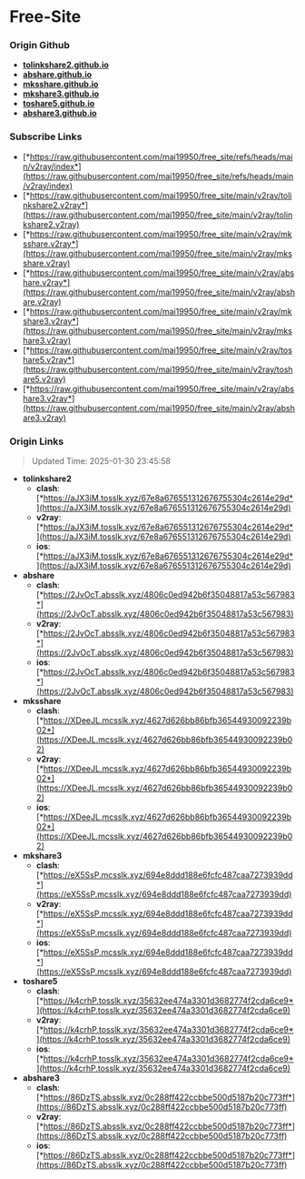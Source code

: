 # Free-Site

### Origin Github

- [**tolinkshare2.github.io**](https://github.com/tolinkshare2/tolinkshare2.github.io)
- [**abshare.github.io**](https://github.com/abshare/abshare.github.io)
- [**mksshare.github.io**](https://github.com/mksshare/mksshare.github.io)
- [**mkshare3.github.io**](https://github.com/mkshare3/mkshare3.github.io)
- [**toshare5.github.io**](https://github.com/toshare5/toshare5.github.io)
- [**abshare3.github.io**](https://github.com/abshare3/abshare3.github.io)

### Subscribe Links

- [*https://raw.githubusercontent.com/mai19950/free_site/refs/heads/main/v2ray/index*](https://raw.githubusercontent.com/mai19950/free_site/refs/heads/main/v2ray/index)
- [*https://raw.githubusercontent.com/mai19950/free_site/main/v2ray/tolinkshare2.v2ray*](https://raw.githubusercontent.com/mai19950/free_site/main/v2ray/tolinkshare2.v2ray)
- [*https://raw.githubusercontent.com/mai19950/free_site/main/v2ray/mksshare.v2ray*](https://raw.githubusercontent.com/mai19950/free_site/main/v2ray/mksshare.v2ray)
- [*https://raw.githubusercontent.com/mai19950/free_site/main/v2ray/abshare.v2ray*](https://raw.githubusercontent.com/mai19950/free_site/main/v2ray/abshare.v2ray)
- [*https://raw.githubusercontent.com/mai19950/free_site/main/v2ray/mkshare3.v2ray*](https://raw.githubusercontent.com/mai19950/free_site/main/v2ray/mkshare3.v2ray)
- [*https://raw.githubusercontent.com/mai19950/free_site/main/v2ray/toshare5.v2ray*](https://raw.githubusercontent.com/mai19950/free_site/main/v2ray/toshare5.v2ray)
- [*https://raw.githubusercontent.com/mai19950/free_site/main/v2ray/abshare3.v2ray*](https://raw.githubusercontent.com/mai19950/free_site/main/v2ray/abshare3.v2ray)

### Origin Links

> Updated Time: 2025-01-30 23:45:58

- **tolinkshare2**
  - **clash**: [*https://aJX3iM.tosslk.xyz/67e8a676551312676755304c2614e29d*](https://aJX3iM.tosslk.xyz/67e8a676551312676755304c2614e29d)
  - **v2ray**: [*https://aJX3iM.tosslk.xyz/67e8a676551312676755304c2614e29d*](https://aJX3iM.tosslk.xyz/67e8a676551312676755304c2614e29d)
  - **ios**: [*https://aJX3iM.tosslk.xyz/67e8a676551312676755304c2614e29d*](https://aJX3iM.tosslk.xyz/67e8a676551312676755304c2614e29d)
- **abshare**
  - **clash**: [*https://2JvOcT.absslk.xyz/4806c0ed942b6f35048817a53c567983*](https://2JvOcT.absslk.xyz/4806c0ed942b6f35048817a53c567983)
  - **v2ray**: [*https://2JvOcT.absslk.xyz/4806c0ed942b6f35048817a53c567983*](https://2JvOcT.absslk.xyz/4806c0ed942b6f35048817a53c567983)
  - **ios**: [*https://2JvOcT.absslk.xyz/4806c0ed942b6f35048817a53c567983*](https://2JvOcT.absslk.xyz/4806c0ed942b6f35048817a53c567983)
- **mksshare**
  - **clash**: [*https://XDeeJL.mcsslk.xyz/4627d626bb86bfb36544930092239b02*](https://XDeeJL.mcsslk.xyz/4627d626bb86bfb36544930092239b02)
  - **v2ray**: [*https://XDeeJL.mcsslk.xyz/4627d626bb86bfb36544930092239b02*](https://XDeeJL.mcsslk.xyz/4627d626bb86bfb36544930092239b02)
  - **ios**: [*https://XDeeJL.mcsslk.xyz/4627d626bb86bfb36544930092239b02*](https://XDeeJL.mcsslk.xyz/4627d626bb86bfb36544930092239b02)
- **mkshare3**
  - **clash**: [*https://eX5SsP.mcsslk.xyz/694e8ddd188e6fcfc487caa7273939dd*](https://eX5SsP.mcsslk.xyz/694e8ddd188e6fcfc487caa7273939dd)
  - **v2ray**: [*https://eX5SsP.mcsslk.xyz/694e8ddd188e6fcfc487caa7273939dd*](https://eX5SsP.mcsslk.xyz/694e8ddd188e6fcfc487caa7273939dd)
  - **ios**: [*https://eX5SsP.mcsslk.xyz/694e8ddd188e6fcfc487caa7273939dd*](https://eX5SsP.mcsslk.xyz/694e8ddd188e6fcfc487caa7273939dd)
- **toshare5**
  - **clash**: [*https://k4crhP.tosslk.xyz/35632ee474a3301d3682774f2cda6ce9*](https://k4crhP.tosslk.xyz/35632ee474a3301d3682774f2cda6ce9)
  - **v2ray**: [*https://k4crhP.tosslk.xyz/35632ee474a3301d3682774f2cda6ce9*](https://k4crhP.tosslk.xyz/35632ee474a3301d3682774f2cda6ce9)
  - **ios**: [*https://k4crhP.tosslk.xyz/35632ee474a3301d3682774f2cda6ce9*](https://k4crhP.tosslk.xyz/35632ee474a3301d3682774f2cda6ce9)
- **abshare3**
  - **clash**: [*https://86DzTS.absslk.xyz/0c288ff422ccbbe500d5187b20c773ff*](https://86DzTS.absslk.xyz/0c288ff422ccbbe500d5187b20c773ff)
  - **v2ray**: [*https://86DzTS.absslk.xyz/0c288ff422ccbbe500d5187b20c773ff*](https://86DzTS.absslk.xyz/0c288ff422ccbbe500d5187b20c773ff)
  - **ios**: [*https://86DzTS.absslk.xyz/0c288ff422ccbbe500d5187b20c773ff*](https://86DzTS.absslk.xyz/0c288ff422ccbbe500d5187b20c773ff)
